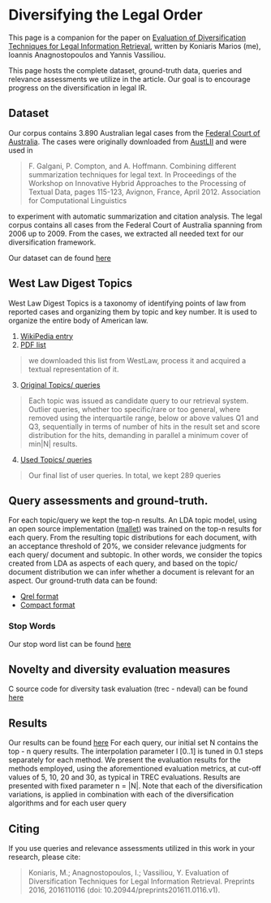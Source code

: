 # Diversifying the Legal Order

This page is a companion for the paper on [Evaluation of Diversification Techniques for Legal Information Retrieval](http://dx.doi.org/10.20944/preprints201611.0116.v1), written by Koniaris Marios (me), Ioannis Anagnostopoulos and Yannis Vassiliou. 

This page hosts the complete dataset, ground-truth data, queries and relevance assessments we utilize in the article. Our goal is to encourage progress on the diversification in legal IR.

## Dataset

Our corpus contains 3.890 Australian legal cases from the [Federal Court of Australia](http://www.fedcourt.gov.au). The cases were originally downloaded from [AustLII](http://www.austlii.edu.au) and were used in 
> F. Galgani, P. Compton, and A. Hoffmann. Combining different summarization techniques for legal text. In Proceedings of the Workshop on Innovative Hybrid Approaches to the Processing of Textual Data, pages 115-123, Avignon, France, April 2012. Association for Computational Linguistics

to experiment with automatic summarization and citation analysis. The legal corpus contains all cases from the Federal Court of Australia spanning from 2006 up to 2009. From the cases, we extracted all needed text for our diversification framework.

Our dataset can de found [here](https://archive.ics.uci.edu/ml/datasets/Legal+Case+Reports)

## West Law Digest Topics

West Law Digest Topics is a taxonomy of identifying points of law from reported cases and organizing them by topic and key number. It is used to organize the entire body of American law.

1. [WikiPedia entry](https://en.wikipedia.org/wiki/West_American_Digest_System)
2. [PDF list](https://info.legalsolutions.thomsonreuters.com/documentation/westlaw/wlawdoc/wlres/keynmb06.pdf) 

 > we downloaded this list from WestLaw, process it and acquired a textual representation of it.

3. [Original Topics/ queries](https://github.com/mkoniari/LegalDivEval/blob/master/westlaw.txt)

 > Each topic was issued as candidate query to our retrieval system. Outlier queries, whether too specific/rare or too general, where removed using the interquartile range, below or above values Q1 and Q3, sequentially in terms of number of hits in the result set and score distribution for the hits, demanding in parallel a minimum cover of min|N| results.

4. [Used Topics/ queries](https://github.com/mkoniari/LegalDivEval/blob/master/QUERIES.txt) 
 > Our final list of user queries. In total, we kept 289 queries

## Query assessments and ground-truth.

For each topic/query we kept the top-n results. An LDA topic model, using an open source implementation ([mallet](http://mallet.cs.umass.edu/)) was trained on the top-n results for each query. From the resulting topic distributions for each document, with an acceptance threshold of 20%, we consider relevance judgments for each query/ document and subtopic. In other words, we consider the topics created from LDA as aspects of each query, and based
on the topic/ document distribution we can infer whether a document is relevant for an aspect. Our ground-truth data can be found:
* [Qrel format](https://github.com/mkoniari/LegalDivEval/blob/master/qrels.txt)
* [Compact format](https://github.com/mkoniari/LegalDivEval/blob/master/aspects.txt)

### Stop Words
Our stop word list can be found [here](https://github.com/mkoniari/LegalDivEval/blob/master/stopwords.en)
## Novelty and diversity evaluation measures
C source code for diversity task evaluation (trec - ndeval) can be found [here](http://trec.nist.gov/data/web/09/ndeval.c)

## Results
Our results can be found [here](https://github.com/mkoniari/LegalDivEval/tree/master/results)
For each query, our initial set N contains the top - n query results.  The interpolation parameter l [0..1] is tuned in 0.1 steps separately for each method. 
We present the evaluation results for the methods employed, using the aforementioned evaluation metrics, at cut-off values of 5, 10, 20 and 30, as typical in TREC evaluations. 
Results are presented with fixed parameter n = |N|. 
Note that each of the diversification variations, is applied in combination with each of the diversification algorithms and for each user query

## Citing 

If you use queries and relevance assessments utilized in this work in your research, please cite:
>Koniaris, M.; Anagnostopoulos, I.; Vassiliou, Y. Evaluation of Diversification Techniques for Legal Information Retrieval. Preprints 2016, 2016110116 (doi: 10.20944/preprints201611.0116.v1).